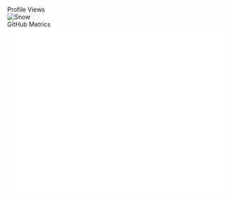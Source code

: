 <div class="container">
  <div class="centered">Profile Views</div>
  <img src="https://count.getloli.com/get/@nshout?theme=rule34" alt="Snow">
</div>
<div class="container" width="150">
  <div class="centered">GitHub Metrics</div>
  <img src="/github-metrics.svg" alt="Snow"">
</div>
